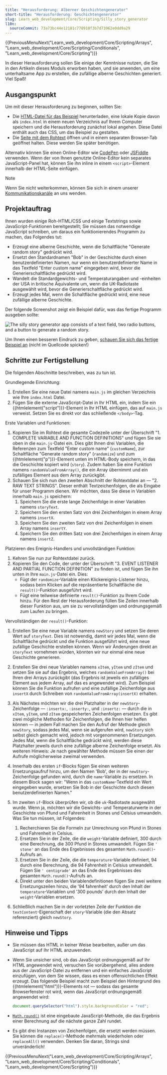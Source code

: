 ```yaml
---
title: "Herausforderung: Alberner Geschichtengenerator"
short-title: "Herausforderung: Geschichtengenerator"
slug: Learn_web_development/Core/Scripting/Silly_story_generator
l10n:
  sourceCommit: 73a73bc44e12181c778910f3b7d73962e0dd9a29
---
```


{{PreviousMenuNext("Learn_web_development/Core/Scripting/Arrays", "Learn_web_development/Core/Scripting/Conditionals", "Learn_web_development/Core/Scripting")}}

In dieser Herausforderung sollen Sie einige der Kenntnisse nutzen, die Sie in den Artikeln dieses Moduls erworben haben, und sie anwenden, um eine unterhaltsame App zu erstellen, die zufällige alberne Geschichten generiert. Viel Spaß!

## Ausgangspunkt

Um mit dieser Herausforderung zu beginnen, sollten Sie:

- Die [HTML-Datei für das Beispiel](https://github.com/mdn/learning-area/blob/main/javascript/introduction-to-js-1/assessment-start/index.html) herunterladen, eine lokale Kopie davon als `index.html` in einem neuen Verzeichnis auf Ihrem Computer speichern und die Herausforderung zunächst lokal angehen. Diese Datei enthält auch das CSS, um das Beispiel zu gestalten.
- Die [Seite mit dem Rohtext](https://github.com/mdn/learning-area/blob/main/javascript/introduction-to-js-1/assessment-start/raw-text.txt) öffnen und in einem separaten Browser-Tab geöffnet halten. Diese werden Sie später benötigen.

Alternativ können Sie einen Online-Editor wie [CodePen](https://codepen.io/) oder [JSFiddle](https://jsfiddle.net/) verwenden. Wenn der von Ihnen genutzte Online-Editor kein separates JavaScript-Panel hat, können Sie ihn inline in einem `<script>`-Element innerhalb der HTML-Seite einfügen.

> [!NOTE]
> Wenn Sie nicht weiterkommen, können Sie sich in einem unserer [Kommunikationskanäle](/de/docs/MDN/Community/Communication_channels) an uns wenden.

## Projektauftrag

Ihnen wurden einige Roh-HTML/CSS und einige Textstrings sowie JavaScript-Funktionen bereitgestellt; Sie müssen das notwendige JavaScript schreiben, um daraus ein funktionierendes Programm zu machen, das Folgendes tut:

- Erzeugt eine alberne Geschichte, wenn die Schaltfläche "Generate random story" gedrückt wird.
- Ersetzt den Standardnamen "Bob" in der Geschichte durch einen benutzerdefinierten Namen, nur wenn ein benutzerdefinierter Name in das Textfeld "Enter custom name" eingegeben wird, bevor die Generierschaltfläche gedrückt wird.
- Wandelt die Standardgewichts- und Temperaturangaben und -einheiten der USA in britische Äquivalente um, wenn die UK-Radiotaste ausgewählt wird, bevor die Generierschaltfläche gedrückt wird.
- Erzeugt jedes Mal, wenn die Schaltfläche gedrückt wird, eine neue zufällige alberne Geschichte.

Der folgende Screenshot zeigt ein Beispiel dafür, was das fertige Programm ausgeben sollte:

![The silly story generator app consists of a text field, two radio buttons, and a button to generate a random story.](screen_shot_2018-09-19_at_10.01.38_am.png)

Um Ihnen einen besseren Eindruck zu geben, [schauen Sie sich das fertige Beispiel an](https://mdn.github.io/learning-area/javascript/introduction-to-js-1/assessment-finished/) (nicht im Quellcode spicken!)

## Schritte zur Fertigstellung

Die folgenden Abschnitte beschreiben, was zu tun ist.

Grundlegende Einrichtung:

1. Erstellen Sie eine neue Datei namens `main.js` im gleichen Verzeichnis wie Ihre `index.html` Datei.
2. Fügen Sie die externe JavaScript-Datei in Ihr HTML ein, indem Sie ein {{htmlelement("script")}}-Element in Ihr HTML einfügen, das auf `main.js` verweist. Setzen Sie es direkt vor das schließende `</body>`-Tag.

Erste Variablen und Funktionen:

1. Kopieren Sie im Rohtext die gesamte Codezeile unter der Überschrift "1. COMPLETE VARIABLE AND FUNCTION DEFINITIONS" und fügen Sie sie oben in die `main.js`-Datei ein. Dies gibt Ihnen drei Variablen, die Referenzen zum Textfeld "Enter custom name" (`customName`), zur Schaltfläche "Generate random story" (`randomize`) und zum {{htmlelement("p")}}-Element unten im HTML-Body speichern, in das die Geschichte kopiert wird (`story`). Zudem haben Sie eine Funktion namens `randomValueFromArray()`, die ein Array übernimmt und ein zufälliges Element aus dem Array zurückgibt.
2. Schauen Sie sich nun den zweiten Abschnitt der Rohtextdatei an — "2. RAW TEXT STRINGS". Dieser enthält Textzeichenfolgen, die als Eingabe für unser Programm dienen. Wir möchten, dass Sie diese in Variablen innerhalb `main.js` speichern:
   1. Speichern Sie die erste lange Zeichenfolge in einer Variablen namens `storyText`.
   2. Speichern Sie den ersten Satz von drei Zeichenfolgen in einem Array namens `insertX`.
   3. Speichern Sie den zweiten Satz von drei Zeichenfolgen in einem Array namens `insertY`.
   4. Speichern Sie den dritten Satz von drei Zeichenfolgen in einem Array namens `insertZ`.

Platzieren des Ereignis-Handlers und unvollständigen Funktion:

1. Kehren Sie nun zur Rohtextdatei zurück.
2. Kopieren Sie den Code, der unter der Überschrift "3. EVENT LISTENER AND PARTIAL FUNCTION DEFINITION" zu finden ist, und fügen Sie ihn unten in Ihre `main.js`-Datei ein. Dies:
   - Fügt der `randomize`-Variable einen Klickereignis-Listener hinzu, sodass beim Klicken auf die repräsentierte Schaltfläche die `result()`-Funktion ausgeführt wird.
   - Fügt eine teilweise definierte `result()`-Funktion zu Ihrem Code hinzu. Für den Rest der Herausforderung füllen Sie Zeilen innerhalb dieser Funktion aus, um sie zu vervollständigen und ordnungsgemäß zum Laufen zu bringen.

Vervollständigen der `result()`-Funktion:

1. Erstellen Sie eine neue Variable namens `newStory` und setzen Sie deren Wert auf `storyText`. Dies ist notwendig, damit wir jedes Mal, wenn die Schaltfläche gedrückt und die Funktion ausgeführt wird, eine neue zufällige Geschichte erstellen können. Wenn wir Änderungen direkt an `storyText` vornehmen würden, könnten wir nur einmal eine neue Geschichte generieren.
2. Erstellen Sie drei neue Variablen namens `xItem`, `yItem` und `zItem` und setzen Sie sie auf das Ergebnis, welches `randomValueFromArray()` bei Ihren drei Arrays zurückgibt (das Ergebnis ist jeweils ein zufälliges Element aus jedem Array, auf das es angewendet wird). Zum Beispiel können Sie die Funktion aufrufen und eine zufällige Zeichenfolge aus `insertX` durch Schreiben von `randomValueFromArray(insertX)` erhalten.
3. Als Nächstes möchten wir die drei Platzhalter in der `newStory`-Zeichenfolge — `:insertx:`, `:inserty:`, und `:insertz:` — durch die in `xItem`, `yItem`, und `zItem` gespeicherten Zeichenfolgen ersetzen. Es gibt zwei mögliche Methoden für Zeichenfolgen, die Ihnen hier helfen können — in jedem Fall machen Sie den Aufruf der Methode gleich `newStory`, sodass jedes Mal, wenn sie aufgerufen wird, `newStory` sich selbst gleich gemacht wird, jedoch mit vorgenommenen Ersetzungen. Jedes Mal, wenn die Schaltfläche gedrückt wird, werden diese Platzhalter jeweils durch eine zufällige alberne Zeichenfolge ersetzt. Als weiteren Hinweis: Je nach gewählter Methode müssen Sie einen der Aufrufe möglicherweise zweimal verwenden.
4. Innerhalb des ersten `if`-Blocks fügen Sie einen weiteren Ersetzungsaufruf hinzu, um den Namen 'Bob', der in der `newStory`-Zeichenfolge gefunden wird, durch die `name`-Variable zu ersetzen. In diesem Block sagen wir: "Wenn in das `customName`-Textfeld ein Wert eingegeben wurde, ersetzen Sie Bob in der Geschichte durch diesen benutzerdefinierten Namen."
5. Im zweiten `if`-Block überprüfen wir, ob die `uk`-Radiotaste ausgewählt wurde. Wenn ja, möchten wir die Gewichts- und Temperaturwerte in der Geschichte von Pfund und Fahrenheit in Stones und Celsius umwandeln. Was Sie tun müssen, ist Folgendes:
   1. Recherchieren Sie die Formeln zur Umrechnung von Pfund in Stones und Fahrenheit in Celsius.
   2. Ersetzen Sie in der Zeile, die die `weight`-Variable definiert, 300 durch eine Berechnung, die 300 Pfund in Stones umwandelt. Fügen Sie `' stone'` an das Ende des Ergebnisses des gesamten `Math.round()`-Aufrufs an.
   3. Ersetzen Sie in der Zeile, die die `temperature`-Variable definiert, 94 durch eine Berechnung, die 94 Fahrenheit in Celsius umwandelt. Fügen Sie `' centigrade'` an das Ende des Ergebnisses des gesamten `Math.round()`-Aufrufs an.
   4. Direkt unter den beiden Variablendefinitionen fügen Sie zwei weitere Ersetzungszeilen hinzu, die '94 fahrenheit' durch den Inhalt der `temperature`-Variablen und '300 pounds' durch den Inhalt der `weight`-Variablen ersetzen.

6. Schließlich machen Sie in der vorletzten Zeile der Funktion die `textContent`-Eigenschaft der `story`-Variable (die den Absatz referenziert) gleich `newStory`.

## Hinweise und Tipps

- Sie müssen das HTML in keiner Weise bearbeiten, außer um das JavaScript auf Ihr HTML anzuwenden.
- Wenn Sie unsicher sind, ob das JavaScript ordnungsgemäß auf Ihr HTML angewendet wird, versuchen Sie vorübergehend, alles andere aus der JavaScript-Datei zu entfernen und ein einfaches JavaScript einzufügen, von dem Sie wissen, dass es einen offensichtlichen Effekt erzeugt. Das folgende Beispiel macht zum Beispiel den Hintergrund des {{htmlelement("html")}}-Elements rot — sodass das gesamte Browserfenster rot wird, wenn das JavaScript ordnungsgemäß angewendet wird:

  ```js
  document.querySelector("html").style.backgroundColor = "red";
  ```

- [`Math.round()`](/de/docs/Web/JavaScript/Reference/Global_Objects/Math/round) ist eine eingebaute JavaScript-Methode, die das Ergebnis einer Berechnung auf die nächste ganze Zahl rundet.
- Es gibt drei Instanzen von Zeichenfolgen, die ersetzt werden müssen. Sie können die `replace()`-Methode mehrmals wiederholen oder `replaceAll()` verwenden. Denken Sie daran, Strings sind unveränderlich!

{{PreviousMenuNext("Learn_web_development/Core/Scripting/Arrays", "Learn_web_development/Core/Scripting/Conditionals", "Learn_web_development/Core/Scripting")}}
